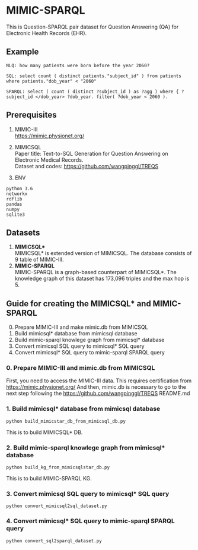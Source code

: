 # MIMIC-SPARQL
This is Question-SPARQL pair dataset for Question Answering (QA) for Electronic Health Records (EHR).

## Example
```
NLQ: how many patients were born before the year 2060?

SQL: select count ( distinct patients."subject_id" ) from patients  where patients."dob_year" < "2060"

SPARQL: select ( count ( distinct ?subject_id ) as ?agg ) where { ?subject_id </dob_year> ?dob_year. filter( ?dob_year < 2060 ).
```

## Prerequisites

1. MIMIC-III   
https://mimic.physionet.org/

2. MIMICSQL  
Paper title: Text-to-SQL Generation for Question Answering on Electronic Medical Records.  
Dataset and codes: https://github.com/wangpinggl/TREQS

3. ENV
```
python 3.6
networkx
rdflib
pandas
numpy
sqlite3
```

## Datasets
1. __MIMICSQL*__  
MIMICSQL* is extended version of MIMICSQL. The database consists of 9 table of MIMIC-III.  
2. __MIMIC-SPARQL__  
MIMIC-SPARQL is a graph-based counterpart of MIMICSQL*. The knowledge graph of this dataset has 173,096 triples and the max hop is 5.

## Guide for creating the MIMICSQL* and MIMIC-SPARQL
0. Prepare MIMIC-III and make mimic.db from MIMICSQL
1. Build mimicsql* database from mimicsql database
2. Build mimic-sparql knowlege graph from mimicsql* database
3. Convert mimicsql SQL query to mimicsql* SQL query
4. Convert mimicsql* SQL query to mimic-sparql SPARQL query


### 0. Prepare MIMIC-III and mimic.db from MIMICSQL
First, you need to access the MIMIC-III data. This requires certification from https://mimic.physionet.org/ 
And then, mimic.db is necessary to go to the next step following the https://github.com/wangpinggl/TREQS README.md  

### 1. Build mimicsql* database from mimicsql database
```
python build_mimicstar_db_from_mimicsql_db.py
```
This is to build MIMICSQL* DB.
### 2. Build mimic-sparql knowlege graph from mimicsql* database
```
python build_kg_from_mimicsqlstar_db.py
```
This is to build MIMIC-SPARQL KG.
### 3. Convert mimicsql SQL query to mimicsql* SQL query
```
python convert_mimicsql2sql_dataset.py
```
### 4. Convert mimicsql* SQL query to mimic-sparql SPARQL query
```
python convert_sql2sparql_dataset.py
```
